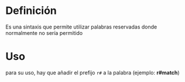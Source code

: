 # Definición 
Es una sintaxis que permite utilizar palabras reservadas donde normalmente no sería permitido

# Uso
para su uso, hay que añadir el prefijo `r#` a la palabra (ejemplo: **r#match**)
